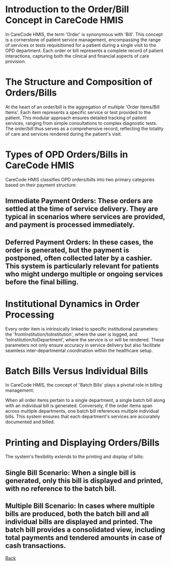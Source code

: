 # Introduction to the Order/Bill Concept in CareCode HMIS
In CareCode HMIS, the term 'Order' is synonymous with 'Bill'. This concept is a cornerstone of patient service management, encompassing the range of services or tests requisitioned for a patient during a single visit to the OPD department. Each order or bill represents a complete record of patient interactions, capturing both the clinical and financial aspects of care provision.

# The Structure and Composition of Orders/Bills
At the heart of an order/bill is the aggregation of multiple 'Order Items/Bill Items'. Each item represents a specific service or test provided to the patient. This modular approach ensures detailed tracking of patient services, ranging from simple consultations to complex diagnostic tests. The order/bill thus serves as a comprehensive record, reflecting the totality of care and services rendered during the patient's visit.

# Types of OPD Orders/Bills in CareCode HMIS
CareCode HMIS classifies OPD orders/bills into two primary categories based on their payment structure:

## Immediate Payment Orders: These orders are settled at the time of service delivery. They are typical in scenarios where services are provided, and payment is processed immediately.
## Deferred Payment Orders: In these cases, the order is generated, but the payment is postponed, often collected later by a cashier. This system is particularly relevant for patients who might undergo multiple or ongoing services before the final billing.

# Institutional Dynamics in Order Processing
Every order item is intrinsically linked to specific institutional parameters: the 'fromInstitution/toInstitution', where the user is logged, and 'toInstitution/toDepartment', where the service is or will be rendered. These parameters not only ensure accuracy in service delivery but also facilitate seamless inter-departmental coordination within the healthcare setup.

# Batch Bills Versus Individual Bills
In CareCode HMIS, the concept of 'Batch Bills' plays a pivotal role in billing management:

When all order items pertain to a single department, a single batch bill along with an individual bill is generated.
Conversely, if the order items span across multiple departments, one batch bill references multiple individual bills. This system ensures that each department's services are accurately documented and billed.

# Printing and Displaying Orders/Bills
The system's flexibility extends to the printing and display of bills:

## Single Bill Scenario: When a single bill is generated, only this bill is displayed and printed, with no reference to the batch bill.
## Multiple Bill Scenario: In cases where multiple bills are produced, both the batch bill and all individual bills are displayed and printed. The batch bill provides a consolidated view, including total payments and tendered amounts in case of cash transactions.

[Back](https://github.com/hmislk/hmis/wiki/OPD)

